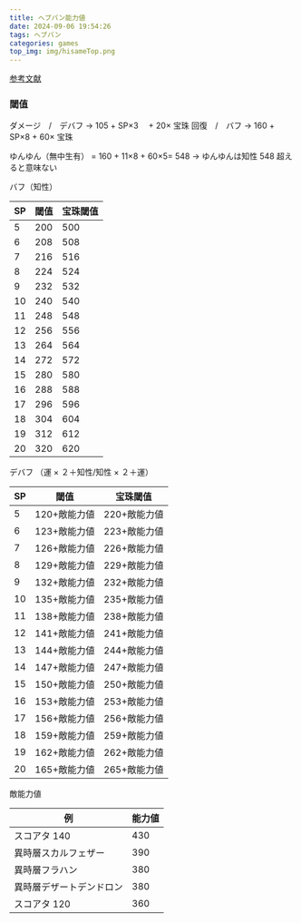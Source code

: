 ```yaml
---
title: ヘブバン能力値
date: 2024-09-06 19:54:26
tags: ヘブバン
categories: games
top_img: img/hisameTop.png
---
```


[参考文献](https://note.com/gazou774/n/n82b99b359f2b#a85cf2ba-f3d1-4d0b-9c2f-a275fa4da7be)

### 閾值

ダメージ　/　デバフ → 105 + SP×3 　+ 20× 宝珠
回復　/　バフ → 160 + SP×8 + 60× 宝珠

ゆんゆん（無中生有） = 160 + 11×8 + 60×5= 548
→ ゆんゆんは知性 548 超えると意味ない

バフ（知性）

| SP  | 閾值 | 宝珠閾值 |
| --- | ---- | -------- |
| 5   | 200  | 500      |
| 6   | 208  | 508      |
| 7   | 216  | 516      |
| 8   | 224  | 524      |
| 9   | 232  | 532      |
| 10  | 240  | 540      |
| 11  | 248  | 548      |
| 12  | 256  | 556      |
| 13  | 264  | 564      |
| 14  | 272  | 572      |
| 15  | 280  | 580      |
| 16  | 288  | 588      |
| 17  | 296  | 596      |
| 18  | 304  | 604      |
| 19  | 312  | 612      |
| 20  | 320  | 620      |

デバフ （運 × ２＋知性/知性 × ２＋運）

| SP  | 閾值         | 宝珠閾值     |
| --- | ------------ | ------------ |
| 5   | 120+敵能力値 | 220+敵能力値 |
| 6   | 123+敵能力値 | 223+敵能力値 |
| 7   | 126+敵能力値 | 226+敵能力値 |
| 8   | 129+敵能力値 | 229+敵能力値 |
| 9   | 132+敵能力値 | 232+敵能力値 |
| 10  | 135+敵能力値 | 235+敵能力値 |
| 11  | 138+敵能力値 | 238+敵能力値 |
| 12  | 141+敵能力値 | 241+敵能力値 |
| 13  | 144+敵能力値 | 244+敵能力値 |
| 14  | 147+敵能力値 | 247+敵能力値 |
| 15  | 150+敵能力値 | 250+敵能力値 |
| 16  | 153+敵能力値 | 253+敵能力値 |
| 17  | 156+敵能力値 | 256+敵能力値 |
| 18  | 159+敵能力値 | 259+敵能力値 |
| 19  | 162+敵能力値 | 262+敵能力値 |
| 20  | 165+敵能力値 | 265+敵能力値 |

敵能力値

| 例                       | 能力値 |
| ------------------------ | ------ |
| スコアタ 140             | 430    |
| 異時層スカルフェザー     | 390    |
| 異時層フラハン           | 380    |
| 異時層デザートデンドロン | 380    |
| スコアタ 120             | 360    |
